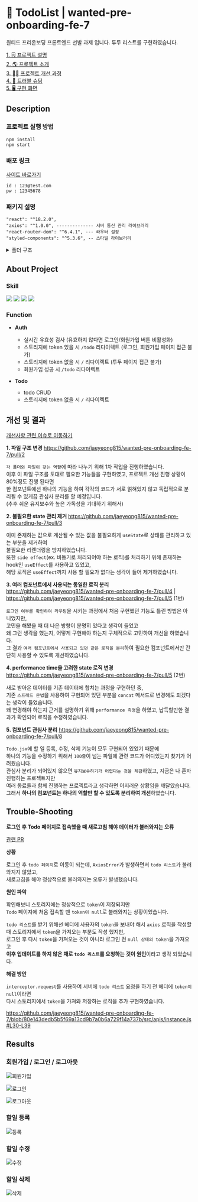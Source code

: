 # 📝 TodoList | wanted-pre-onboarding-fe-7

원티드 프리온보딩 프론트엔드 선발 과제 입니다.
투두 리스트를 구현하였습니다.

[1. 🗒️ 프로젝트 설명](#description) <br>
[2. 🌎 프로젝트 소개](#about-project) <br>
[3. ✍🏻 프로젝트 개선 과정](#개선-및-결과) <br>
[4. 🔫 트러블 슈팅](#trouble-shooting) <br>
[5. 🖥️ 구현 화면](#results)

## Description

### 프로젝트 실행 방법

```
npm install
npm start
```

### 배포 링크

[사이트 바로가기](https://wanted-pre-onboarding-fe-7-pearl.vercel.app/)

```
id : 123@test.com
pw : 12345678
```

### 패키지 설명

```
"react": "^18.2.0",
"axios": "^1.0.0", -------------- 서버 통신 관리 라이브러리
"react-router-dom": "^6.4.1", --- 라우터 설정
"styled-components": "^5.3.6", -- 스타일 라이브러리
```

<details>
<summary>폴더 구조</summary>

```
📦src
 ┣ 📂apis
 ┃ ┣ 📜auth.js
 ┃ ┣ 📜instance.js
 ┃ ┗ 📜todo.js
 ┣ 📂components
 ┃ ┣ 📂Auth
 ┃ ┃ ┣ 📜Login.jsx
 ┃ ┃ ┗ 📜SignUp.jsx
 ┃ ┗ 📂Todo
 ┃ ┃ ┗ 📜Todo.jsx
 ┣ 📂routers
 ┃ ┣ 📜PrivateRoute.jsx
 ┃ ┗ 📜Router.jsx
 ┣ 📂styles
 ┃ ┗ 📜Style.jsx
 ┣ 📂utils
 ┃ ┗ 📜token.js
 ┣ 📜App.js
 ┗ 📜index.js
```

</details>

## About Project

### Skill


<img src="https://img.shields.io/badge/react-61DAFB?style=for-the-badge&logo=react&logoColor=black">  <img src="https://img.shields.io/badge/React&nbsp;Router-CA4245?style=for-the-badge&logo=ReactRouter&logoColor=black">  <img src="https://img.shields.io/badge/styled_components-DB7093?style=for-the-badge&logo=styled-components&logoColor=black"> <img src="https://img.shields.io/badge/Axios-5A29E4?style=for-the-badge&logo=Axios&logoColor=black">

### Function

- **Auth**
  - 실시간 유효성 검사 (유효하지 않다면 로그인/회원가입 버튼 비활성화) <br>
  - 스토리지에 token 있을 시 `/todo` 리다이렉트 (로그인, 회원가입 페이지 접근 불가) <br>
  - 스토리지에 token 없을 시 `/` 리다이렉트 (투두 페이지 접근 불가) <br> 
  - 회원가입 성공 시 `/todo` 리다이렉트 <br>

- **Todo**
  - todo CRUD <br>
  - 스토리지에 token 없을 시 `/` 리다이렉트 <br> 

## 개선 및 결과

[개선사항 관련 이슈로 이동하기](https://github.com/jaeyeong815/wanted-pre-onboarding-fe-7/issues/1)

**1. 파일 구조 변경** https://github.com/jaeyeong815/wanted-pre-onboarding-fe-7/pull/2 <br>

  `각 폴더와 파일이 갖는 역할`에 따라 나누기 위해 1차 작업을 진행하였습니다. <br>
  이후 이 파일 구조를 토대로 필요한 기능들을 구현하였고, 프로젝트 개선 진행 상황이 80%정도 진행 된다면<br>
  한 컴포넌트에선 하나의 기능을 하여 각각의 코드가 서로 얽혀있지 않고 독립적으로 분리될 수 있게끔 관심사 분리를 할 예정입니다.<br>
  (추후 쉬운 유지보수와 높은 가독성을 기대하기 위해서)

**2. 불필요한 state 관리 제거** https://github.com/jaeyeong815/wanted-pre-onboarding-fe-7/pull/3 <br>

  이미 존재하는 값으로 계산될 수 있는 값을 불필요하게 `useState`로 상태를 관리하고 있는 부분을 제거하여 <br>
  불필요한 리렌더링을 방지하였습니다.<br>
  또한 `side effect`(ex. 비동기로 처리되어야 하는 로직)를 처리하기 위해 존재하는 hook인 `useEffect`를 사용하고 있었고,<br>
  해당 로직은 `useEffect`까지 사용 할 필요가 없다는 생각이 들어 제거하였습니다.<br>
  
**3. 여러 컴포넌트에서 사용되는 동일한 로직 분리** https://github.com/jaeyeong815/wanted-pre-onboarding-fe-7/pull/4 | https://github.com/jaeyeong815/wanted-pre-onboarding-fe-7/pull/5 (1번)<br>
  
  `로그인 여부를 확인하여 라우팅`을 시키는 과정에서 처음 구현했던 기능도 틀린 방법은 아니었지만,<br>
  고민을 해봤을 때 더 나은 방향이 분명히 있다고 생각이 들었고<br>
  왜 그런 생각을 했는지, 어떻게 구현해야 하는지 구체적으로 고민하여 개선을 하였습니다.<br>
  그 결과 `여러 컴포넌트에서 사용되고 있던 같은 로직을 분리`하여 필요한 컴포넌트에서만 간단히 사용할 수 있도록 개선하였습니다.

**4. performance time을 고려한 state 로직 변경** https://github.com/jaeyeong815/wanted-pre-onboarding-fe-7/pull/5 (2번) <br>

  새로 받아온 데이터를 기존 데이터에 합치는 과정을 구현하던 중,<br>
  기존 `스프레드 문법`을 사용하여 구현되어 있던 부분을 `concat` 메서드로 변경해도 되겠다는 생각이 들었습니다.<br>
  왜 변경해야 하는지 근거를 설명하기 위해 `performance 측정`을 하였고, 납득할만한 결과가 확인되어 로직을 수정하였습니다.
  
**5. 컴포넌트 관심사 분리** https://github.com/jaeyeong815/wanted-pre-onboarding-fe-7/pull/8 <br>
 
 `Todo.jsx`에 할 일 등록, 수정, 삭제 기능이 모두 구현되어 있었기 때문에<br>
 하나의 기능을 수정하기 위해서 `100줄`이 넘는 파일에 관련 코드가 어디있는지 찾기가 어려웠습니다.<br>
 관심사 분리가 되어있지 않으면 `유지보수하기가 어렵다는 것을 체감`하였고, 지금은 나 혼자 진행하는 프로젝트지만 <br>
 여러 동료들과 함께 진행하는 프로젝트라고 생각하면 어지러운 상황임을 깨달았습니다. <br>
 그래서 **하나의 컴포넌트는 하나의 역할만 할 수 있도록 분리하여 개선**하였습니다.
 
## Trouble-Shooting

**로그인 후 Todo 페이지로 접속했을 때 새로고침 해야 데이터가 불러와지는 오류**

[관련 PR](https://github.com/jaeyeong815/wanted-pre-onboarding-fe-7/pull/8)

**상황**<br>

로그인 후 `todo 페이지`로 이동이 되는데, `AxiosError`가 발생하면서 `todo 리스트`가 불러와지지 않았고,<br>
새로고침을 해야 정상적으로 불러와지는 오류가 발생했습니다.<br>

**원인 파악**<br>

확인해보니 스토리지에는 정상적으로 `token`이 저장되지만<br>
`Todo` 페이지에 처음 접속할 땐 `token이 null`로 불러와지는 상황이었습니다. <br>

`todo 리스트`를 받기 위해선 헤더에 사용자의 `token`을 보내야 해서 `axios` 로직을 작성할 때 스토리지에서 `token`을 가져오는 부분도 작성 했지만, <br>
로그인 후 다시 `token`을 가져오는 것이 아니라 로그인 전 `null 상태의 token`을 가져오고<br>
**이후 업데이트를 하지 않은 채로 `todo 리스트`를 요청하는 것이 원인**이라고 생각 되었습니다. <br>

**해결 방안**<br>

`interceptor.request`를 사용하여 서버에 `todo 리스트` 요청을 하기 전 헤더에 `token이 null`이라면 <br>
다시 스토리지에서 `token`을 가져와 저장하는 로직을 추가 구현하였습니다.

https://github.com/jaeyeong815/wanted-pre-onboarding-fe-7/blob/80e143dedb5b5f69a13cd9b7a0b6a729f14a737b/src/apis/instance.js#L30-L39

## Results

### 회원가입 / 로그인 / 로그아웃
![회원가입](https://user-images.githubusercontent.com/85178602/213903273-999d62b7-c24e-4e7b-8117-9c1cd8ac8a48.gif)

![로그인](https://user-images.githubusercontent.com/85178602/213903271-a153ef15-2e29-4de9-b52f-ecb7ead3d906.gif)

![로그아웃](https://user-images.githubusercontent.com/85178602/215410957-25d10dc2-d9e4-45cd-bab0-7eaf0ad243b9.gif)

### 할일 등록

![등록](https://user-images.githubusercontent.com/85178602/215410985-7ee6328e-0068-48e5-931e-8bfa81fa5714.gif)

### 할일 수정

![수정](https://user-images.githubusercontent.com/85178602/215410967-067457c9-06f8-427d-97dc-1d5951bef4dc.gif)

### 할일 삭제

![삭제](https://user-images.githubusercontent.com/85178602/215410982-8a955ec9-6187-47ca-9f75-c9015f65384c.gif)
